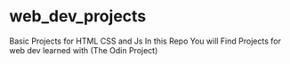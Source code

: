 # web_dev_projects
Basic Projects for HTML CSS and Js
In this Repo 
You will Find Projects for web dev learned with (The Odin Project)
